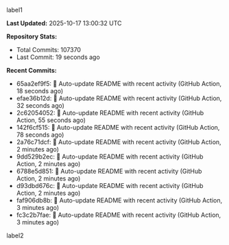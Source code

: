 
label1 
<!-- ACTIVITY_START -->
**Last Updated:** 2025-10-17 13:00:32 UTC

**Repository Stats:**
- Total Commits: 107370
- Last Commit: 19 seconds ago

**Recent Commits:**
- 65aa2ef9f5: 🤖 Auto-update README with recent activity (GitHub Action, 18 seconds ago)
- efae36b12d: 🤖 Auto-update README with recent activity (GitHub Action, 32 seconds ago)
- 2c62054052: 🤖 Auto-update README with recent activity (GitHub Action, 55 seconds ago)
- 142f6cf515: 🤖 Auto-update README with recent activity (GitHub Action, 78 seconds ago)
- 2a76c71dcf: 🤖 Auto-update README with recent activity (GitHub Action, 2 minutes ago)
- 9dd529b2ec: 🤖 Auto-update README with recent activity (GitHub Action, 2 minutes ago)
- 6788e5d851: 🤖 Auto-update README with recent activity (GitHub Action, 2 minutes ago)
- d93dbd676c: 🤖 Auto-update README with recent activity (GitHub Action, 2 minutes ago)
- faf906db8b: 🤖 Auto-update README with recent activity (GitHub Action, 3 minutes ago)
- fc3c2b7fae: 🤖 Auto-update README with recent activity (GitHub Action, 3 minutes ago)
<!-- ACTIVITY_END -->

label2
